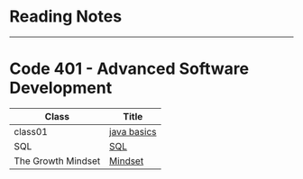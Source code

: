 # Reading Notes
---
# Code 401 - Advanced Software Development


| Class      | Title |
| ----------- | ----------- |
| class01      | [java basics](https://hashem98.github.io/reading-notes/basics/Basic)       |
| SQL      | [SQL](https://hashem98.github.io/reading-notes/SQL/SQL)       |
| The Growth Mindset      | [Mindset](https://hashem98.github.io/reading-notes/Mindset/Mindset)       |
  

